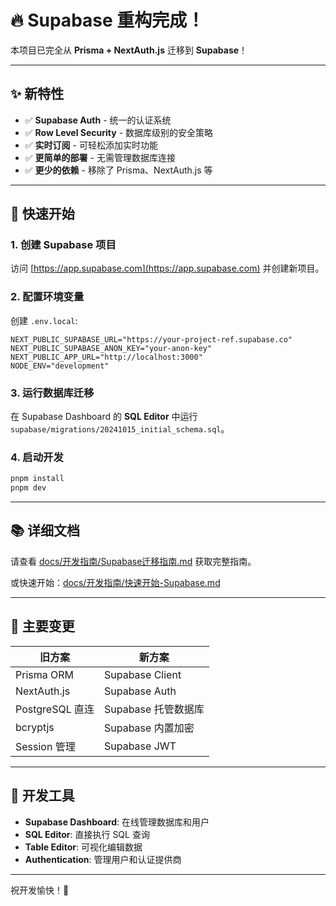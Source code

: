 # 🔥 Supabase 重构完成！

本项目已完全从 **Prisma + NextAuth.js** 迁移到 **Supabase**！

---

## ✨ 新特性

- ✅ **Supabase Auth** - 统一的认证系统
- ✅ **Row Level Security** - 数据库级别的安全策略
- ✅ **实时订阅** - 可轻松添加实时功能
- ✅ **更简单的部署** - 无需管理数据库连接
- ✅ **更少的依赖** - 移除了 Prisma、NextAuth.js 等

---

## 🚀 快速开始

### 1. 创建 Supabase 项目

访问 [https://app.supabase.com](https://app.supabase.com) 并创建新项目。

### 2. 配置环境变量

创建 `.env.local`:

```env
NEXT_PUBLIC_SUPABASE_URL="https://your-project-ref.supabase.co"
NEXT_PUBLIC_SUPABASE_ANON_KEY="your-anon-key"
NEXT_PUBLIC_APP_URL="http://localhost:3000"
NODE_ENV="development"
```

### 3. 运行数据库迁移

在 Supabase Dashboard 的 **SQL Editor** 中运行 `supabase/migrations/20241015_initial_schema.sql`。

### 4. 启动开发

```bash
pnpm install
pnpm dev
```

---

## 📚 详细文档

请查看 [docs/开发指南/Supabase迁移指南.md](docs/开发指南/Supabase迁移指南.md) 获取完整指南。

或快速开始：[docs/开发指南/快速开始-Supabase.md](docs/开发指南/快速开始-Supabase.md)

---

## 🎯 主要变更

| 旧方案          | 新方案              |
| --------------- | ------------------- |
| Prisma ORM      | Supabase Client     |
| NextAuth.js     | Supabase Auth       |
| PostgreSQL 直连 | Supabase 托管数据库 |
| bcryptjs        | Supabase 内置加密   |
| Session 管理    | Supabase JWT        |

---

## 🔧 开发工具

- **Supabase Dashboard**: 在线管理数据库和用户
- **SQL Editor**: 直接执行 SQL 查询
- **Table Editor**: 可视化编辑数据
- **Authentication**: 管理用户和认证提供商

---

祝开发愉快！🚀
